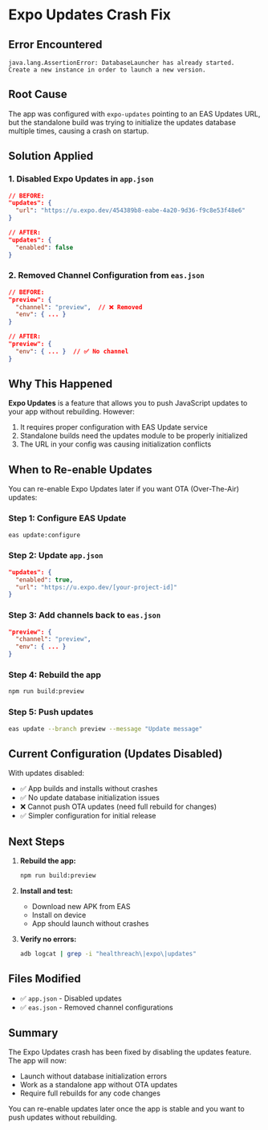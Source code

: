 # Expo Updates Crash Fix

## Error Encountered
```
java.lang.AssertionError: DatabaseLauncher has already started. 
Create a new instance in order to launch a new version.
```

## Root Cause
The app was configured with `expo-updates` pointing to an EAS Updates URL, but the standalone build was trying to initialize the updates database multiple times, causing a crash on startup.

## Solution Applied

### 1. Disabled Expo Updates in `app.json`
```json
// BEFORE:
"updates": {
  "url": "https://u.expo.dev/454389b8-eabe-4a20-9d36-f9c8e53f48e6"
}

// AFTER:
"updates": {
  "enabled": false
}
```

### 2. Removed Channel Configuration from `eas.json`
```json
// BEFORE:
"preview": {
  "channel": "preview",  // ❌ Removed
  "env": { ... }
}

// AFTER:
"preview": {
  "env": { ... }  // ✅ No channel
}
```

## Why This Happened

**Expo Updates** is a feature that allows you to push JavaScript updates to your app without rebuilding. However:

1. It requires proper configuration with EAS Update service
2. Standalone builds need the updates module to be properly initialized
3. The URL in your config was causing initialization conflicts

## When to Re-enable Updates

You can re-enable Expo Updates later if you want OTA (Over-The-Air) updates:

### Step 1: Configure EAS Update
```bash
eas update:configure
```

### Step 2: Update `app.json`
```json
"updates": {
  "enabled": true,
  "url": "https://u.expo.dev/[your-project-id]"
}
```

### Step 3: Add channels back to `eas.json`
```json
"preview": {
  "channel": "preview",
  "env": { ... }
}
```

### Step 4: Rebuild the app
```bash
npm run build:preview
```

### Step 5: Push updates
```bash
eas update --branch preview --message "Update message"
```

## Current Configuration (Updates Disabled)

With updates disabled:
- ✅ App builds and installs without crashes
- ✅ No update database initialization issues
- ❌ Cannot push OTA updates (need full rebuild for changes)
- ✅ Simpler configuration for initial release

## Next Steps

1. **Rebuild the app:**
   ```bash
   npm run build:preview
   ```

2. **Install and test:**
   - Download new APK from EAS
   - Install on device
   - App should launch without crashes

3. **Verify no errors:**
   ```bash
   adb logcat | grep -i "healthreach\|expo\|updates"
   ```

## Files Modified

- ✅ `app.json` - Disabled updates
- ✅ `eas.json` - Removed channel configurations

## Summary

The Expo Updates crash has been fixed by disabling the updates feature. The app will now:
- Launch without database initialization errors
- Work as a standalone app without OTA updates
- Require full rebuilds for any code changes

You can re-enable updates later once the app is stable and you want to push updates without rebuilding.
